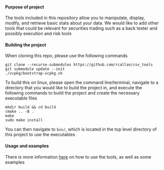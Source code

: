 
#### Purpose of project

The tools included in this repository allow you to manipulate, display, modify, and retrieve basic stats about your data. We 
would like to add other tools that could be relevant for securities trading such as a back tester and possibly execution 
and risk tools

#### Building the project

When cloning this repo, please use the following commands

```
git clone --recurse-submodules https://github.com/rcallan/csv_tools
git submodule update --init
./vcpkg/bootstrap-vcpkg.sh
```

To build this on linux, please open the command line/terminal, navigate to a directory that you would like to build the project in,
and execute the following commands to build the project and create the necessary executable files

```
mkdir build && cd build
cmake .. -B .
make
sudo make install
```

You can then navigate to `bin/`, which is located in the top level directory of this project to use the executables

#### Usage and examples

There is more information [here](usage.md) on how to use the tools, as well as some examples


